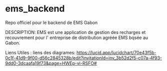# ems_backend

Repo officiel pour le backend de EMS Gabon

DESCRIPTION:
EMS est une application de gestion des recharges et recouvrement pour l' entreprise de distribution agréée EMS bqsée au Gabon.

Liens Utiles :
liens des diagrames: https://lucid.app/lucidchart/70e43f5b-0c1f-41d9-9f00-d56c2845328b/edit?invitationId=inv_3b52d2f5-c07a-4f93-9dd0-3dcaafa19f73&page=HWEp-vi-RSFO#
